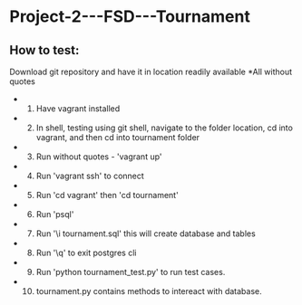 # Project-2---FSD---Tournament

How to test:
--------------
Download git repository and have it in location readily available
*All without quotes

- 1) Have vagrant installed
- 2) In shell, testing using git shell, navigate to the folder location, cd into vagrant, 
	 and then cd into tournament folder
- 3) Run without quotes - 'vagrant up'
- 4) Run 'vagrant ssh' to connect
- 5) Run 'cd vagrant' then 'cd tournament'
- 6) Run 'psql'
- 7) Run '\i tournament.sql' this will create database and tables
- 8) Run '\q' to exit postgres cli
- 9) Run 'python tournament_test.py' to run test cases.
- 10) tournament.py contains methods to intereact with database.
